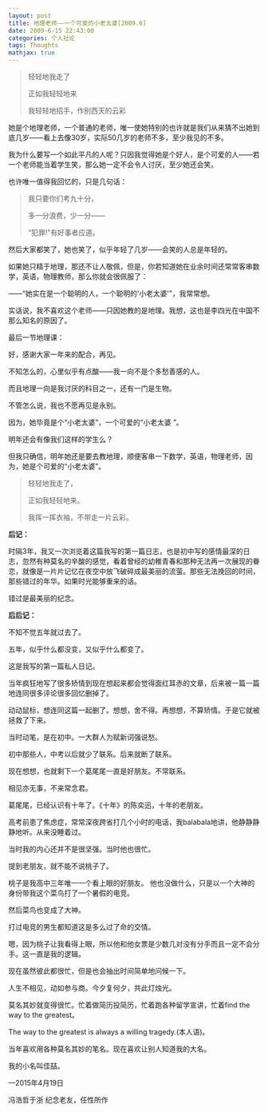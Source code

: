 ```yaml
---
layout: post
title: 地理老师——一个可爱的小老太婆[2009.6]
date: 2009-6-15 22:43:00
categories: 个人社论
tags: Thoughts
mathjax: true
---
```


>轻轻地我走了
>
>正如我轻轻地来
>
>我轻轻地招手，作别西天的云彩


她是个地理老师，一个普通的老师，唯一使她特别的也许就是我们从来猜不出她到底几岁——看上去像30岁，实际50几岁的老师不多，至少我见的不多。

我为什么要写一个如此平凡的人呢？只因我觉得她是个好人，是个可爱的人——若一个老师能当着学生笑，那么她一定不会令人讨厌，至少她还会笑。

也许唯一值得我回忆的，只是几句话：

>我只要你们考九十分，
>
>多一分浪费，少一分——
>
>“犯罪!"有好事者应道。

然后大家都笑了，她也笑了，似乎年轻了几岁——会笑的人总是年轻的。

如果她只精于地理，那还不让人敬佩，但是，你若知道她在业余时间还常常客串数学，英语，物理教师，那么你就会很佩服了：

——“她实在是一个聪明的人，一个聪明的'小老太婆'”，我常常想。

实话说，我不喜欢这个老师——只因她教的是地理。我想，这也是李四光在中国不那么知名的原因了。

最后一节地理课：

好，感谢大家一年来的配合，再见。

不知怎么的，心里似乎有点酸——我一向不是个多愁善感的人。

而且地理一向是我讨厌的科目之一，还有一门是生物。

不管怎么说，我也不愿再见是永别。

因为，她毕竟是个“小老太婆”，一个可爱的“小老太婆 ”。

明年还会有像我们这样的学生么？

但我只确信，明年她还是要去教地理，顺便客串一下数学，英语，物理老师，因为，她是个可爱的“小老太婆”。

>轻轻地我走了，
>
>正如我轻轻地来。
>
>我挥一挥衣袖，不带走一片云彩。

                                                                                                                        

**后记：**

时隔3年，我又一次浏览着这篇我写的第一篇日志，也是初中写的感情最深的日志，忽然有种莫名的辛酸的感觉，看着曾经的幼稚青春和那种无法再一次展现的眷恋，就像是一片片记忆在夜空中放飞破碎成最美丽的流萤。那些无法挽回的时间，那些错过的年华。如果时光能够重来的话。

错过是最美丽的纪念。



**后后记：**

不知不觉五年就过去了。

五年，似乎什么都没变，又似乎什么都变了。

这是我写的第一篇私人日记。

当年疯狂地写了很多矫情到现在想起来都会觉得面红耳赤的文章，后来被一篇一篇地连同很多评论很多回忆删掉了。

动动鼠标，想连同这篇一起删了。想想，舍不得。再想想，不算矫情。于是它就被拯救了下来。

当时动笔，是在初中。一大群人为赋新词强说愁。

初中那些人，中考以后就少了联系。后来就断了联系。

现在想想，也就剩下一个葛尾尾一直是好朋友。不常联系。

相见亦无事，不来常念君。

葛尾尾，已经认识有十年了。《十年》的陈奕迅，十年的老朋友。

高考前患了焦虑症，常常深夜跨省打几个小时的电话，我balabala地讲，他静静静静地听。从来没睡着过。

当时我的内心还并不是很坚强。当时他也很忙。

提到老朋友，就不能不说桃子了。

桃子是我高中三年唯一一个看上眼的好朋友。
他也没做什么，只是以一个大神的身份带我这个菜鸟打了一个暑假的电竞。

然后菜鸟也变成了大神。

打过电竞的男生都知道这是多么过了命的交情。

嗯，因为桃子让我看得上眼，所以他和他女票是少数几对没有分手而且一定不会分手。这一直是我的逻辑。

现在虽然彼此都很忙，但是也会抽出时间简单地问候一下。

人生不相见，动如参与商。今夕复何夕，共此灯烛光。

莫名其妙就变得很忙。忙着做简历投简历，忙着跑各种留学宣讲，忙着find the way to the greatest。

The way to the greatest is always a willing tragedy.(本人语)。

当年喜欢用各种莫名其妙的笔名。现在喜欢让别人知道我的大名。

我的小名叫佳喆。

—2015年4月19日

冯浩哲于浙
纪念老友，任性所作







